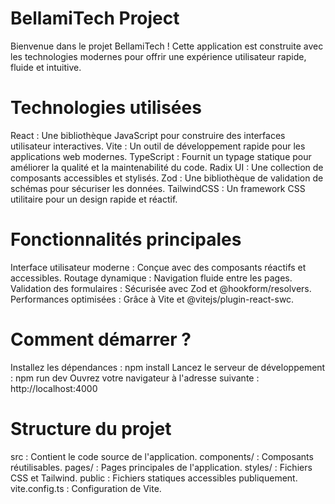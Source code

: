 # BellamiTech Project
Bienvenue dans le projet BellamiTech ! 
Cette application est construite avec les technologies modernes pour offrir une expérience utilisateur rapide, fluide et intuitive.

# Technologies utilisées
React : Une bibliothèque JavaScript pour construire des interfaces utilisateur interactives.
Vite : Un outil de développement rapide pour les applications web modernes.
TypeScript : Fournit un typage statique pour améliorer la qualité et la maintenabilité du code.
Radix UI : Une collection de composants accessibles et stylisés.
Zod : Une bibliothèque de validation de schémas pour sécuriser les données.
TailwindCSS : Un framework CSS utilitaire pour un design rapide et réactif.

# Fonctionnalités principales
Interface utilisateur moderne : Conçue avec des composants réactifs et accessibles.
Routage dynamique : Navigation fluide entre les pages.
Validation des formulaires : Sécurisée avec Zod et @hookform/resolvers.
Performances optimisées : Grâce à Vite et @vitejs/plugin-react-swc.

# Comment démarrer ?
Installez les dépendances : npm install
Lancez le serveur de développement : npm run dev
Ouvrez votre navigateur à l'adresse suivante : http://localhost:4000

# Structure du projet
src : Contient le code source de l'application.
components/ : Composants réutilisables.
pages/ : Pages principales de l'application.
styles/ : Fichiers CSS et Tailwind.
public : Fichiers statiques accessibles publiquement.
vite.config.ts : Configuration de Vite.
